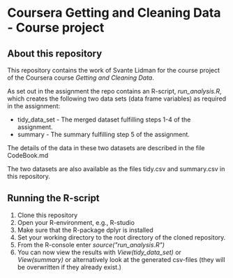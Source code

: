 # Coursera Getting and Cleaning Data - Course project

## About this repository
This repository contains the work of Svante Lidman for the course project of the
Coursera course _Getting and Cleaning Data_.

As set out in the assignment the repo contains an R-script, _run_analysis.R_,
which creates the following two data sets (data frame variables) as required in the assignment:

* tidy_data_set - The merged dataset fulfilling steps 1-4 of the assignment.
* summary - The summary fulfilling step 5 of the assignment.

The details of the data in these two datasets are described in the file
CodeBook.md

The two datasets are also available as the files tidy.csv and summary.csv in
this repository.

## Running the R-script
1. Clone this repository
2. Open your R-environment, e.g., R-studio
3. Make sure that the R-package dplyr is installed
4. Set your working directory to the root directory of the cloned repository.
5. From the R-console enter _source("run_analysis.R")_
6. You can now view the results with _View(tidy_data_set)_ or _View(summary)_
   or alternatively look at the generated csv-files (they will be overwritten if
   they already exist.)
